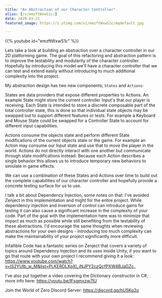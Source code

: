 ```yaml
---
title: "An Abstraction of our Character Controller"
alias: [/v/emzftWxwS1c/]
date: 2020-03-21
featured_image: https://i.ytimg.com/vi/emzftWxwS1c/mqdefault.jpg

---
```


{{% youtube id="emzftWxwS1c" %}}

Lets take a look at building an abstraction over a character controller in our 2D platforming game. The goal of this refactoring and abstraction pattern is to improve the testability and modularity of the character controller. Hopefully by introducing this model we'll have a character controller that we can test and extend easily without introducing to much additional complexity into the project.

My abstraction design has two new components; `States` and `Actions`:

States are data providers that expose different properties to Actions. An example State might store the current controller Input's that our player is receiving. Each State is intended to store a discrete composable part of the total controller state, this is done so that individual state objects may be swapped out to support different features or tests. For example a Keyboard and Mouse State could be swapped for a Controller State to account for different input capabilities.

Actions consume the objects state and perform different State modifications of the current objects state or the game. For example an Action may consume our Input state and use that to move the player in the world. Actions do not directly interact with one another but communicate through state modifications instead. Because each Action describes a single behavior this allows us to introduce temporary new behaviors to simulate in game effects.

We can use a combination of these States and Actions over time to build out the complete capabilities of our character controller and hopefully provide a concrete testing surface for us to use.


I talk a bit about Dependency Injection, some notes on that: I've avoided Zenject in this implementation and might for the entire project. While dependency injection and inversion of control can introduce gains for testing it can also cause a significant increase in the complexity of your code. Part of the goal with the implementation here was to minimize that impact as much as possible while still benefiting from the testability of these abstractions. I'd encourage the same thoughts when reviewing abstractions for your own designs - introducing too much complexity can make the maintainability of your project significantly more difficult.


Infallible Code has a fantastic series on Zenject that covers a variety of topics around Dependency Injection and its uses inside Unity, if you want to go that route with your own project I recommend giving it a look: https://www.youtube.com/watch?v=IS2YUIb_w_M&list=PLKERDLXpXl_jNJPY2czQcfPXW4BJaGZc_

I've also put together a video covering the Dictionary constructor in C#, more info here: https://youtu.be/lFsgmxzw7IU

Join the World of Zero Discord Server: https://discord.gg/hU5Kq2u